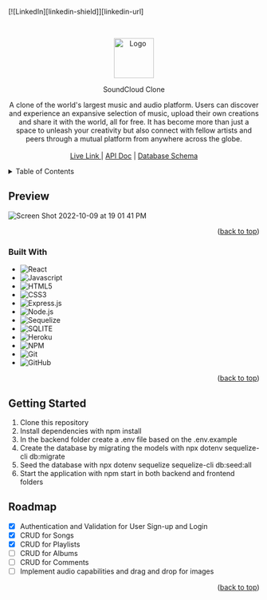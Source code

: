 [![LinkedIn][linkedin-shield]][linkedin-url]



  
 <p align="center">


<br />
<div align="center">
  <a href="https://github.com/othneildrew/Best-README-Template">
    <img src="https://www.decodedmagazine.com/wp-content/uploads/2021/10/soundcloud-logo-black.jpg" alt="Logo" width="80" height="80">
  </a>

SoundCloud Clone

A clone of the world's largest music and audio platform. Users can discover and experience an expansive selection of music, upload their own creations and share it with the world, all for free. It has become more than just a space to unleash your creativity but also connect with fellow artists and peers through a mutual platform from anywhere across the globe. 
    <br />
    <br />
    <a href="https://soundcloud-clonejl.herokuapp.com/"> Live Link </a>
    |
     <a href="https://github.com/jeremiahlu/AA_Project_SoundCloud/wiki/API-Documentation">API Doc</a>
    |
    <a href="https://github.com/othneildrew/Best-README-Template/issues](https://github.com/jeremiahlu/SoundCloud_Project/wiki/Database-Schema">Database Schema</a>
  </p>
</div>



<!-- TABLE OF CONTENTS -->
<details>
  <summary>Table of Contents</summary>
  <ol>
    <li>
      <a href="#about-the-project">Preview</a>
      <ul>
        <li><a href="#built-with">Built With</a></li>
      </ul>
    </li>
    <li>
      <a href="#getting-started">Getting Started</a>
    </li>
    <li><a href="#roadmap">Roadmap</a></li>
  </ol>
</details>


## Preview

![Screen Shot 2022-10-09 at 19 01 41 PM](https://user-images.githubusercontent.com/96208179/194783543-c7c2c3ba-eedb-4995-93da-7cf21a20b03c.png)


<p align="right">(<a href="#readme-top">back to top</a>)</p>

### Built With

* ![React](https://img.shields.io/badge/-ReactJs-61DAFB?logo=react&logoColor=white&style=for-the-badge&logoWidth=30)
* ![Javascript](https://img.shields.io/badge/-Javascript-F7DF1E?logo=javascript&logoColor=white&style=for-the-badge&logoWidth=30)
* ![HTML5](https://img.shields.io/badge/-HTML5-E34F26?logo=html5&logoColor=white&style=for-the-badge&logoWidth=30)
* ![CSS3](https://img.shields.io/badge/-CSS3-1572B6?logo=css3&logoColor=white&style=for-the-badge&logoWidth=30)
* ![Express.js](https://img.shields.io/badge/-Express.JS-000000?logo=express&logoColor=white&style=for-the-badge&logoWidth=30)
* ![Node.js](https://img.shields.io/badge/-Node.js-339933?logo=node.js&logoColor=white&style=for-the-badge&logoWidth=30)
* ![Sequelize](https://img.shields.io/badge/-Sequelize-52B0E7?logo=sequelize&logoColor=white&style=for-the-badge&logoWidth=30)
* ![SQLITE](https://img.shields.io/badge/-Sqlite-003B57?logo=sqlite&logoColor=white&style=for-the-badge&logoWidth=30)
* ![Heroku](https://img.shields.io/badge/-Heroku-430098?logo=sqlite&logoColor=white&style=for-the-badge&logoWidth=30)
* ![NPM](https://img.shields.io/badge/-NPM-CB3837?logo=npm&logoColor=white&style=for-the-badge&logoWidth=30)
* ![Git](https://img.shields.io/badge/-Git-F05032?logo=git&logoColor=white&style=for-the-badge&logoWidth=30)
* ![GitHub](https://img.shields.io/badge/-GitHub-181717?logo=github&logoColor=white&style=for-the-badge&logoWidth=30)

<p align="right">(<a href="#readme-top">back to top</a>)</p>

<!-- GETTING STARTED -->
## Getting Started

1. Clone this repository
2. Install dependencies with npm install
3. In the backend folder create a .env file based on the .env.example
4. Create the database by migrating the models with npx dotenv sequelize-cli db:migrate
5. Seed the database with npx dotenv sequelize sequelize-cli db:seed:all
6. Start the application with npm start in both backend and frontend folders

<!-- ROADMAP -->
## Roadmap

- [x] Authentication and Validation for User Sign-up and Login 
- [x] CRUD for Songs
- [x] CRUD for Playlists
- [ ] CRUD for Albums 
- [ ] CRUD for Comments
- [ ] Implement audio capabilities and drag and drop for images 

<p align="right">(<a href="#readme-top">back to top</a>)</p>

